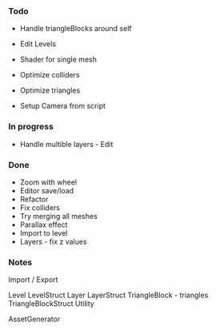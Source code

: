 ### Todo

* Handle triangleBlocks around self

* Edit Levels
* Shader for single mesh
* Optimize colliders
* Optimize triangles
* Setup Camera from script

### In progress
* Handle multible layers - Edit

### Done

* Zoom with wheel
* Editor save/load
* Refactor
* Fix colliders
* Try merging all meshes
* Parallax effect
* Import to level
* Layers - fix z values


### Notes


Import / Export

Level
LevelStruct
Layer
LayerStruct
TriangleBlock - triangles
TriangleBlockStruct
Utility

AssetGenerator
